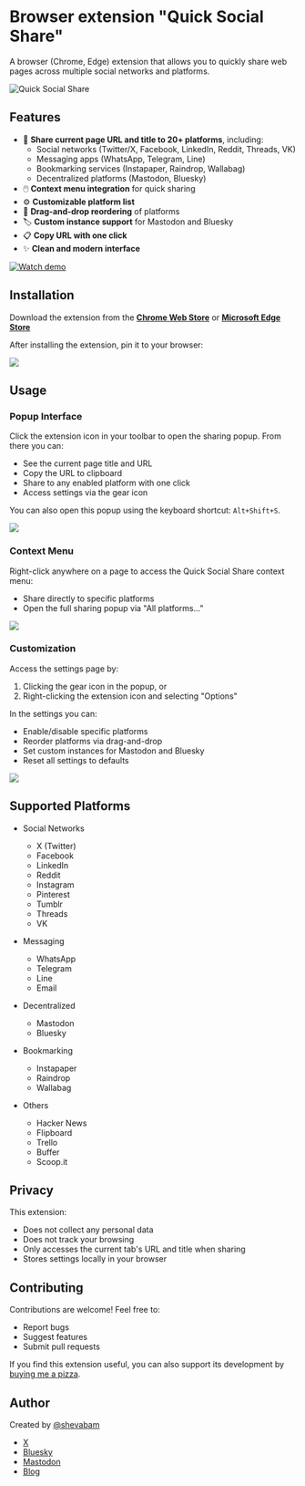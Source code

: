 # Browser extension "Quick Social Share"

A browser (Chrome, Edge) extension that allows you to quickly share web pages across multiple social networks and platforms.

![Quick Social Share](docs/ext0.jpg)

## Features

- 🚀 **Share current page URL and title to 20+ platforms**, including:
    - Social networks (Twitter/X, Facebook, LinkedIn, Reddit, Threads, VK)
    - Messaging apps (WhatsApp, Telegram, Line)
    - Bookmarking services (Instapaper, Raindrop, Wallabag)
    - Decentralized platforms (Mastodon, Bluesky)
- 🖱️ **Context menu integration** for quick sharing
- ⚙️ **Customizable platform list**
- 🔀 **Drag-and-drop reordering** of platforms
- 🏷️ **Custom instance support** for Mastodon and Bluesky
- 📋 **Copy URL with one click**
- ✨ **Clean and modern interface**

[![Watch demo](docs/watch-demo.png)](https://www.youtube.com/watch?v=49xK43y6FyI)


## Installation

Download the extension from the [**Chrome Web Store**](https://chromewebstore.google.com/detail/quick-social-share/lnimmkjipefahhllbodggpcngbnjafge) or [**Microsoft Edge Store**](
https://microsoftedge.microsoft.com/addons/detail/occjimhfamincjfpmdcpfiiijeopjpkj)

After installing the extension, pin it to your browser:

![](docs/ext1.png)


## Usage

### Popup Interface

Click the extension icon in your toolbar to open the sharing popup. From there you can:
- See the current page title and URL
- Copy the URL to clipboard
- Share to any enabled platform with one click
- Access settings via the gear icon

You can also open this popup using the keyboard shortcut: `Alt+Shift+S`.

![](docs/ext2.jpg)

### Context Menu

Right-click anywhere on a page to access the Quick Social Share context menu:
- Share directly to specific platforms
- Open the full sharing popup via "All platforms..."

![](docs/ext3.jpg)

### Customization

Access the settings page by:
1. Clicking the gear icon in the popup, or
2. Right-clicking the extension icon and selecting "Options"

In the settings you can:
- Enable/disable specific platforms
- Reorder platforms via drag-and-drop
- Set custom instances for Mastodon and Bluesky
- Reset all settings to defaults

![](docs/ext4.jpg)

## Supported Platforms

- Social Networks
  - X (Twitter)
  - Facebook
  - LinkedIn
  - Reddit
  - Instagram
  - Pinterest
  - Tumblr
  - Threads
  - VK
  
- Messaging
  - WhatsApp
  - Telegram
  - Line
  - Email
  
- Decentralized
  - Mastodon
  - Bluesky
  
- Bookmarking
  - Instapaper
  - Raindrop
  - Wallabag
  
- Others
  - Hacker News
  - Flipboard
  - Trello
  - Buffer
  - Scoop.it

## Privacy

This extension:
- Does not collect any personal data
- Does not track your browsing
- Only accesses the current tab's URL and title when sharing
- Stores settings locally in your browser

## Contributing

Contributions are welcome! Feel free to:
- Report bugs
- Suggest features
- Submit pull requests

If you find this extension useful, you can also support its development by [buying me a pizza](https://buymeacoffee.com/shevabam).

## Author

Created by [@shevabam](https://github.com/shevabam)

- [X](https://x.com/shevabam)
- [Bluesky](https://bsky.app/profile/shevabam.bsky.social)
- [Mastodon](https://mastodon.social/web/@shevabam)
- [Blog](https://blog.shevarezo.fr)
